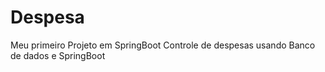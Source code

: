 # Despesa
Meu primeiro Projeto em SpringBoot
Controle de despesas usando Banco de dados e SpringBoot
